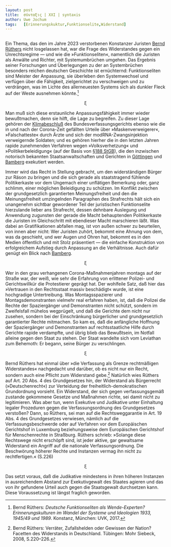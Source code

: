 ```yaml
---
layout:	post
title:	σύνταξις | XXI | syntaxis 
author:	Uwe Jochum
tags:   [Erinnerungskuktur,Funktionselite,Widerstand]
---
```


<img src="https://vg02.met.vgwort.de/na/e07fed1619ad4f4faac0e0f446573a88" width="1" height="1" alt="">

Ein Thema, das den im Jahre 2023 verstorbenen Konstanzer Juristen
[Bernd Rüthers](https://de.wikipedia.org/wiki/Bernd_R%C3%BCthers)
nicht losgelassen hat, war die Frage des Widerstandes gegen ein
Unrechtsregime — und wie die »Funktionseliten«, namentlich die
Juristen als Anwälte und Richter, mit Systemumbrüchen
umgehen. Das Ergebnis seiner Forschungen und Überlegungen zu der
an Systembrüchen besonders reichen deutschen Geschichte ist
ernüchternd: Funktionseliten sind Meister der Anpassung, sie
überleben den Systemwechsel und verfügen über die Fähigkeit,
zielgerichtet zu verschweigen und zu verdrängen, was im Lichte
des allerneuesten Systems sich als dunkler Fleck auf der Weste
ausnehmen könnte.[^2]

<center>ξ</center>

Man muß sich diese erstaunliche Anpassungsfähigkeit immer wieder
bewußtmachen, denn sie hilft, die Lage zu begreifen. Zu dieser
Lage gehören der
[Klimabeschluß](https://de.wikipedia.org/wiki/Klimabeschluss) des
Bundesverfassungsgerichts ebenso wie die in und nach der
Corona-Zeit gefällten Urteile über »Maskenverweigerer«,
»Falschatteste« durch Ärzte und sich der modRNA-Zwangsinjektion
verweigernde Soldaten; und es gehören hierher die in den letzten
Jahren rapide zunehmenden Verfahren wegen »Volksverhetzung« und
»Politikerbeleidigung« (auf der Basis von [§188
StGB](https://de.wikipedia.org/wiki/Gegen_Personen_des_politischen_Lebens_gerichtete_Beleidigung,_%C3%BCble_Nachrede_und_Verleumdung)),
die den inzwischen notorisch bekannten Staatsanwaltschaften und
Gerichten in
[Göttingen](https://ansage.org/kaum-freigesprochen-folgt-schon-das-naechste-ermittlungsverfahren-anabel-schunke-im-visier-der-lachenden-staatsanwaelte/)
und
[Bamberg](https://apollo-news.net/die-staatsanwaltschaft-bamberg-ist-eine-schande-fr-demokratie-und-justiz/)
exekutiert werden.

Immer wird das Recht in Stellung gebracht, um den widerständigen
Bürger zur Räson zu bringen und die sich gerade als staatstragend
fühlende Politikerkaste vor dem Ungemach einer unflätigen
Bemerkung oder, ganz schlimm, einer möglichen Beleidigung zu
schützen. Im Konflikt zwischen der grundgesetzlich garantierten
Meinungsfreiheit und den die Meinungsfreiheit umzingelnden
Paragraphen des Strafrechts hält sich ein unangenehm sichtbar
gewordener Teil der juristischen Funktionselite hierzulande
lieber ans Strafrecht, dessen dehnbare Auslegung und Anwendung
zugunsten der gerade die Macht behauptenden Politikerkaste die
Juristen im Gleichschritt mit ebendieser Macht marschieren
läßt. Was dabei an Gratifikationen abfallen mag, ist von außen
schwer zu beurteilen, von innen aber nicht: Wer Juristen zuhört,
bekommt eine Ahnung von dem, was da geschieht, und wer Augen und
Ohren hat, bekommt es in den Medien öffentlich und mit Stolz
präsentiert — die einfache Konstruktion von erfolgreichem
Aufstieg durch Anpassung an die Verhältnisse. Auch dafür genügt
ein Blick nach
[Bamberg](https://jungefreiheit.de/politik/deutschland/2025/bamberg-wenn-eine-csu-politikerin-erst-staatsanwaeltin-und-dann-richterin-ist/).

<center>ξ</center>

Wer in den grau verhangenen Corona-Maßnahmenjahren montags auf
der Straße war, der weiß, wie sehr die Erfahrung von erlittener
Polizei- und Gerichtswillkür die Protestierer geprägt hat. Der
wohlfeile Satz, daß hier das »Vertrauen in den Rechtsstaat massiv
beschädigt« wurde, ist eine hochgradige Untertreibung. Was
Montagsspazierer und Montagsdemonstranten vielmehr real erfahren
haben, ist, daß die Polizei die Rechte der Spaziergänger und
Demonstranten nicht schützt, sondern im Zweifelsfall mühelos
wegprügelt, und daß die Gerichte dem nicht nur zusehen, sondern
bei der Einschränkung bürgerlicher und grundgesetzlich
garantierter Rechte mitmachen. So kam es, daß die anfängliche
Hoffnung der Spaziergänger und Demonstranten auf rechtsstaatliche
Hilfe durch Gerichte rapide verdampfte, und übrig blieb das
Bewußtsein, im Notfall alleine gegen den Staat zu stehen. Der
Staat wandelte sich vom Leviathan zum Behemoth: Er begann, seine
Bürger zu verschlingen.

<center>ξ</center>

Bernd Rüthers hat einmal über »die Verfassung als Grenze
rechtmäßigen Widerstandes« nachgedacht und darüber, ob es nicht
nur ein Recht, sondern auch eine Pflicht zum Widerstand gebe.[^1]
Natürlich wies Rüthers auf Art. 20 Abs. 4 des Grundgesetzes hin,
der Widerstand als Bürgerrecht (»Deutschenrecht«) zur Verteidung
der freiheitlich-demokratischen Grundordnung vorsieht. Ein
Widerstand, der sich gegen verfassungsgemäß zustande gekommene
Gesetze und Maßnahmen richte, sei damit nicht zu
legitimieren. Was aber tun, wenn Exekutive und Judikative unter
Einhaltung legaler Prozeduren gegen die Verfassungsordnung des
Grundgesetzes verstoßen? Dann, so Rüthers, sei man auf die
Rechtsweggarantie in Art. 19 Abs. 4 des Grundgesetzes verwiesen,
nämlich auf die Verfassungsbeschwerde oder auf Verfahren vor dem
Europäischen Gerichtshof in Luxemburg beziehungsweise dem
Europäischen Gerichtshof für Menschenrechte in Straßburg. Rüthers
schrieb: »Solange diese Rechtswege nicht erschöpft sind, ist
jeder aktive, gar gewaltsame Widerstand ein Angriff auf die
nationale Verfassungsordnung. Die Beschwörung höherer Rechte und
Instanzen vermag ihn nicht zu rechtfertigen.« (S.226)

<center>ξ</center>

Das setzt voraus, daß die Judikative mindestens in ihren höheren
Instanzen in ausreichendem Abstand zur Exekutivgewalt des Staates
agieren und das von ihr gefundene Urteil auch gegen die
Staatsgewalt durchsetzen kann. Diese Voraussetzung ist längst
fraglich geworden.

[^1]: Bernd Rüthers: Verräter, Zufallshelden oder Gewissen der
    Nation? Facetten des Widerstands in Deutschland. Tübingen:
    Mohr Siebeck, 2008, S.220–226.

[^2]: Bernd Rüthers: *Deutsche Funktionseliten als
	Wende-Experten? Erinnerungskulturen im Wandel der Systeme und
	Ideologien 1933, 1945/49 und 1989*. Konstanz, München: UVK,
	2017.
